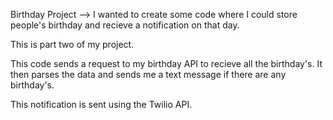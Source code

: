 Birthday Project --> I wanted to create some code where I could store people's birthday and recieve a notification on that day.

This is part two of my project.

This code sends a request to my birthday API to recieve all the birthday's. It then parses the data and sends me a text message if there are any birthday's.

This notification is sent using the Twilio API.
